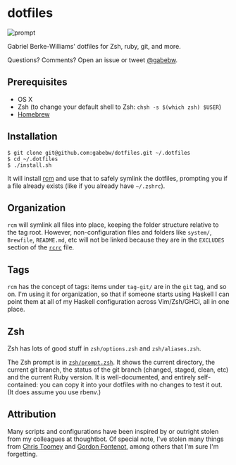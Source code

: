 # dotfiles

![prompt](https://cloud.githubusercontent.com/assets/257678/10357733/7304816e-6d3a-11e5-98d6-010cd3fc38d4.png)

Gabriel Berke-Williams' dotfiles for Zsh, ruby, git, and more.

Questions? Comments? Open an issue or tweet [@gabebw](https://twitter.com/gabebw).

## Prerequisites

* OS X
* Zsh (to change your default shell to Zsh: `chsh -s $(which zsh) $USER`)
* [Homebrew](http://brew.sh/)

## Installation

    $ git clone git@github.com:gabebw/dotfiles.git ~/.dotfiles
    $ cd ~/.dotfiles
    $ ./install.sh

It will install [rcm] and use that to safely symlink the dotfiles, prompting you
if a file already exists (like if you already have `~/.zshrc`).

[rcm]: http://thoughtbot.github.io/rcm/rcm.7.html

## Organization

`rcm` will symlink all files into place, keeping the folder structure relative
to the tag root. However, non-configuration files and folders like `system/`,
`Brewfile`, `README.md`, etc will not be linked because they are in the
`EXCLUDES` section of the [`rcrc`](/rcrc) file.

## Tags

`rcm` has the concept of tags: items under `tag-git/` are in the `git` tag, and
so on. I'm using it for organization, so that if someone starts using Haskell I
can point them at all of my Haskell configuration across Vim/Zsh/GHCi, all in
one place.

## Zsh

Zsh has lots of good stuff in `zsh/options.zsh` and `zsh/aliases.zsh`.

The Zsh prompt is in [`zsh/prompt.zsh`][zsh-prompt].
It shows the current directory, the current git branch, the status of
the git branch (changed, staged, clean, etc) and the current Ruby version.  It
is well-documented, and entirely self-contained: you can copy it into your
dotfiles with no changes to test it out. (It does assume you use rbenv.)

[zsh-prompt]: /zsh/prompt.zsh

## Attribution

Many scripts and configurations have been inspired by or outright stolen from
my colleagues at thoughtbot. Of special note, I've stolen many things from
[Chris Toomey] and [Gordon Fontenot], among others that I'm sure I'm forgetting.

[Chris Toomey]: https://github.com/christoomey/dotfiles
[Gordon Fontenot]: https://github.com/gfontenot/dotfiles
